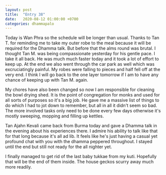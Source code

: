 ```yaml
---
layout: post
title:  "Entry 38"
date:   2020-08-12 01:00:00 +0700
categories: dhammapalo
---
```

Today is Wan Phra so the schedule will be longer than usual. Thanks to Tan T. for reminding me to take my outer robe to the meal because it will be required for the Dhamma talk. But before that the alms round was brutal. I thought Tan M. was being compassionate yesterday for his gentle pace. I take it all back. He was much much faster today and it took a lot of effort to keep up. At the end we also went through the car park as well which was excruciatingly painful. My robes were falling to pieces and half fell off at the very end. I think I will go back to the one layer tomorrow if I am to have any chance of keeping up with Tan M. again.

My chores have also been changed so now I am responsible for cleaning the bowl drying shed. It is the point of congregation for monks and used for all sorts of purposes so it's a big job. He gave me a massive list of things to do which I had to jot down to remember, but all in all it didn't seem so bad. The more involved tasks only need to be done every few days otherwise it's mostly sweeping, mopping and filling up kettles.

Tan Ajahn Kevali came back from Burma today and gave a Dhamma talk in the evening about his experiences there. I admire his ability to talk like that for that long because it's all ad lib. It feels like he's just having a casual yet profound chat with you with the dhamma peppered throughout. I stayed until the end but still not ready for the all nighter yet.

I finally managed to get rid of the last baby tukkae from my kuti. Hopefully that will be the end of them inside. The house geckos scurry away much more readily.